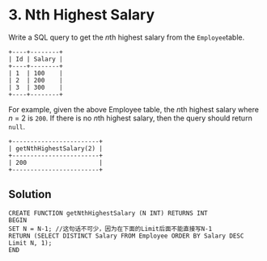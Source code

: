 # 3. Nth Highest Salary

Write a SQL query to get the *n*th highest salary from the `Employee`table.

```
+----+--------+
| Id | Salary |
+----+--------+
| 1  | 100    |
| 2  | 200    |
| 3  | 300    |
+----+--------+
```

For example, given the above Employee table, the *n*th highest salary where *n* = 2 is `200`. If there is no *n*th highest salary, then the query should return `null`.

```
+------------------------+
| getNthHighestSalary(2) |
+------------------------+
| 200                    |
+------------------------+
```

## Solution

```mysql
CREATE FUNCTION getNthHighestSalary (N INT) RETURNS INT
BEGIN
SET N = N-1; //这句话不可少，因为在下面的Limit后面不能直接写N-1
RETURN (SELECT DISTINCT Salary FROM Employee ORDER BY Salary DESC Limit N, 1);
END
```

 